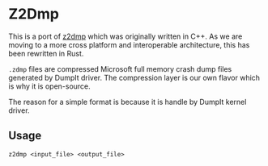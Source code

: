 # Z2Dmp
This is a port of [z2dmp](https://github.com/comaeio/z2dmp) which was originally written in C++. As we are moving to a more cross platform and interoperable architecture, this has been rewritten in Rust.

`.zdmp` files are compressed Microsoft full memory crash dump files generated by DumpIt driver. The compression layer is our own flavor which is why it is open-source.

The reason for a simple format is because it is handle by DumpIt kernel driver.

## Usage
```
z2dmp <input_file> <output_file>
```
